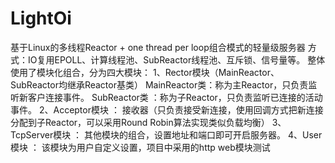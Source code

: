 # LightOi
基于Linux的多线程Reactor + one thread per  loop组合模式的轻量级服务器
方式：IO复用EPOLL、计算线程池、SubReactor线程池、互斥锁、信号量等。
整体使用了模块化组合，分为四大模块：
1、Rector模块（MainReactor、SubReactor均继承Reactor基类）
MainReactor类：称为主Reactor，只负责监听新客户连接事件。
SubReactor类 ：称为子Reactor，只负责监听已连接的活动事件。
2、Acceptor模块 ： 接收器（只负责接受新连接，使用回调方式把新连接分配到子Reactor，可以采用Round Robin算法实现类似负载均衡）
3、TcpServer模块 ： 其他模块的组合，设置地址和端口即可开启服务器。
4、User模块 ： 该模块为用户自定义设置，项目中采用的http web模块测试
